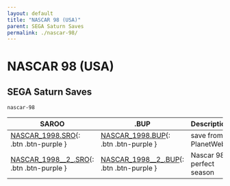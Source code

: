```yaml
---
layout: default
title: "NASCAR 98 (USA)"
parent: SEGA Saturn Saves
permalink: ./nascar-98/
---
```

# NASCAR 98 (USA)

## SEGA Saturn Saves

`nascar-98`

| SAROO | .BUP | Description |
|------|----------|-------------|
| [NASCAR_1998.SRO](NASCAR_1998.SRO){: .btn .btn-purple } | [NASCAR_1998.BUP](NASCAR_1998.BUP){: .btn .btn-purple } | save from PlanetWeb |
| [NASCAR_1998__2_.SRO](NASCAR_1998__2_.SRO){: .btn .btn-purple } | [NASCAR_1998__2_.BUP](NASCAR_1998__2_.BUP){: .btn .btn-purple } | Nascar 98-perfect season |
